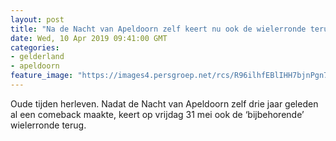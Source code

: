 ```yaml
---
layout: post
title: "Na de Nacht van Apeldoorn zelf keert nu ook de wielerronde terug"
date: Wed, 10 Apr 2019 09:41:00 GMT
categories: 
- gelderland 
- apeldoorn 
feature_image: "https://images4.persgroep.net/rcs/R96ilhfEBlIHH7bjnPgn74T8S24/diocontent/124181201/_fitwidth/400/?appId=21791a8992982cd8da851550a453bd7f&quality=0.7"
---
```


Oude tijden herleven. Nadat de Nacht van Apeldoorn zelf drie jaar geleden al een comeback maakte, keert op vrijdag 31 mei ook de ‘bijbehorende’ wielerronde terug.
